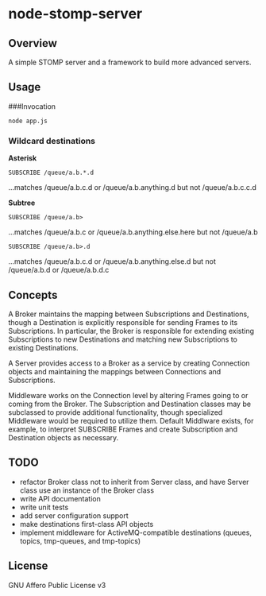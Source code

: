 node-stomp-server
=================

## Overview
A simple STOMP server and a framework to build more advanced servers.

## Usage
###Invocation

    node app.js

### Wildcard destinations
**Asterisk**

    SUBSCRIBE /queue/a.b.*.d

...matches /queue/a.b.c.d or /queue/a.b.anything.d but not /queue/a.b.c.c.d

**Subtree**

    SUBSCRIBE /queue/a.b>

...matches /queue/a.b.c or /queue/a.b.anything.else.here but not /queue/a.b

    SUBSCRIBE /queue/a.b>.d

...matches /queue/a.b.c.d or /queue/a.b.anything.else.d but not /queue/a.b.d or /queue/a.b.d.c

## Concepts

A Broker maintains the mapping between Subscriptions and Destinations,
though a Destination is explicitly responsible for sending Frames to its
Subscriptions. In particular, the Broker is responsible for extending
existing Subscriptions to new Destinations and matching new Subscriptions
to existing Destinations.

A Server provides access to a Broker as a service by creating Connection
objects and maintaining the mappings between Connections and Subscriptions.

Middleware works on the Connection level by altering Frames going to or
coming from the Broker. The Subscription and Destination classes may be
subclassed to provide additional functionality, though specialized
Middleware would be required to utilize them. Default Middlware exists, for
example, to interpret SUBSCRIBE Frames and create Subscription and
Destination objects as necessary.

## TODO
* refactor Broker class not to inherit from Server class, and have Server
class use an instance of the Broker class
* write API documentation
* write unit tests
* add server configuration support
* make destinations first-class API objects
* implement middleware for ActiveMQ-compatible destinations (queues, topics, tmp-queues, and tmp-topics)

## License
GNU Affero Public License v3

<!-- vim:tw=75:formatoptions-=l:formatoptions-=v:syntax=mkd
-->
